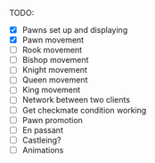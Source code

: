 TODO:

- [x] Pawns set up and displaying
- [x] Pawn movement
- [ ] Rook movement
- [ ] Bishop movement
- [ ] Knight movement
- [ ] Queen movement
- [ ] King movement
- [ ] Network between two clients
- [ ] Get checkmate condition working
- [ ] Pawn promotion
- [ ] En passant
- [ ] Castleing?
- [ ] Animations
